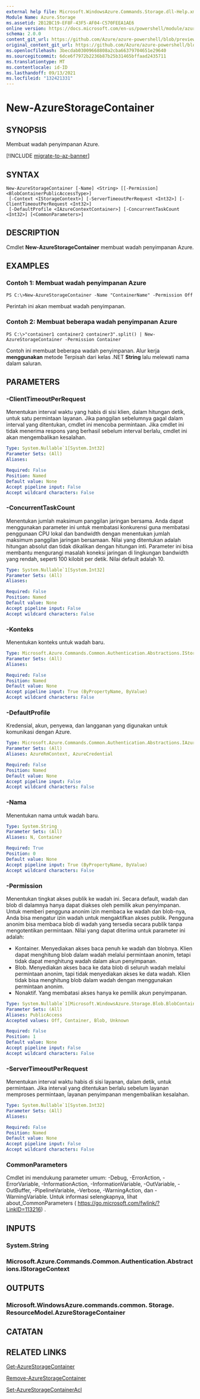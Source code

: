 ```yaml
---
external help file: Microsoft.WindowsAzure.Commands.Storage.dll-Help.xml
Module Name: Azure.Storage
ms.assetid: 2B12BC19-EF8F-43F5-AF04-C570FEEA1AE6
online version: https://docs.microsoft.com/en-us/powershell/module/azure.storage/new-azurestoragecontainer
schema: 2.0.0
content_git_url: https://github.com/Azure/azure-powershell/blob/preview/src/Storage/Commands.Storage/help/New-AzureStorageContainer.md
original_content_git_url: https://github.com/Azure/azure-powershell/blob/preview/src/Storage/Commands.Storage/help/New-AzureStorageContainer.md
ms.openlocfilehash: 3becdab03009668808a2cba66379704651e29640
ms.sourcegitcommit: 6dce6f7972b2236b87b25b31465bffaad2435711
ms.translationtype: MT
ms.contentlocale: id-ID
ms.lasthandoff: 09/13/2021
ms.locfileid: "132421331"
---
```

# New-AzureStorageContainer

## SYNOPSIS
Membuat wadah penyimpanan Azure.

[!INCLUDE [migrate-to-az-banner](../../includes/migrate-to-az-banner.md)]

## SYNTAX

```
New-AzureStorageContainer [-Name] <String> [[-Permission] <BlobContainerPublicAccessType>]
 [-Context <IStorageContext>] [-ServerTimeoutPerRequest <Int32>] [-ClientTimeoutPerRequest <Int32>]
 [-DefaultProfile <IAzureContextContainer>] [-ConcurrentTaskCount <Int32>] [<CommonParameters>]
```

## DESCRIPTION
Cmdlet **New-AzureStorageContainer** membuat wadah penyimpanan Azure.

## EXAMPLES

### Contoh 1: Membuat wadah penyimpanan Azure
```
PS C:\>New-AzureStorageContainer -Name "ContainerName" -Permission Off
```

Perintah ini akan membuat wadah penyimpanan.

### Contoh 2: Membuat beberapa wadah penyimpanan Azure
```
PS C:\>"container1 container2 container3".split() | New-AzureStorageContainer -Permission Container
```

Contoh ini membuat beberapa wadah penyimpanan.
Alur kerja **menggunakan** metode Terpisah dari kelas .NET **String** lalu melewati nama dalam saluran.

## PARAMETERS

### -ClientTimeoutPerRequest
Menentukan interval waktu yang habis di sisi klien, dalam hitungan detik, untuk satu permintaan layanan.
Jika panggilan sebelumnya gagal dalam interval yang ditentukan, cmdlet ini mencoba permintaan.
Jika cmdlet ini tidak menerima respons yang berhasil sebelum interval berlalu, cmdlet ini akan mengembalikan kesalahan.

```yaml
Type: System.Nullable`1[System.Int32]
Parameter Sets: (All)
Aliases:

Required: False
Position: Named
Default value: None
Accept pipeline input: False
Accept wildcard characters: False
```

### -ConcurrentTaskCount
Menentukan jumlah maksimum panggilan jaringan bersama.
Anda dapat menggunakan parameter ini untuk membatasi konkurensi guna membatasi penggunaan CPU lokal dan bandwidth dengan menentukan jumlah maksimum panggilan jaringan bersamaan.
Nilai yang ditentukan adalah hitungan absolut dan tidak dikalikan dengan hitungan inti.
Parameter ini bisa membantu mengurangi masalah koneksi jaringan di lingkungan bandwidth yang rendah, seperti 100 kilobit per detik.
Nilai default adalah 10.

```yaml
Type: System.Nullable`1[System.Int32]
Parameter Sets: (All)
Aliases:

Required: False
Position: Named
Default value: None
Accept pipeline input: False
Accept wildcard characters: False
```

### -Konteks
Menentukan konteks untuk wadah baru.

```yaml
Type: Microsoft.Azure.Commands.Common.Authentication.Abstractions.IStorageContext
Parameter Sets: (All)
Aliases:

Required: False
Position: Named
Default value: None
Accept pipeline input: True (ByPropertyName, ByValue)
Accept wildcard characters: False
```

### -DefaultProfile
Kredensial, akun, penyewa, dan langganan yang digunakan untuk komunikasi dengan Azure.

```yaml
Type: Microsoft.Azure.Commands.Common.Authentication.Abstractions.IAzureContextContainer
Parameter Sets: (All)
Aliases: AzureRmContext, AzureCredential

Required: False
Position: Named
Default value: None
Accept pipeline input: False
Accept wildcard characters: False
```

### -Nama
Menentukan nama untuk wadah baru.

```yaml
Type: System.String
Parameter Sets: (All)
Aliases: N, Container

Required: True
Position: 0
Default value: None
Accept pipeline input: True (ByPropertyName, ByValue)
Accept wildcard characters: False
```

### -Permission
Menentukan tingkat akses publik ke wadah ini.
Secara default, wadah dan blob di dalamnya hanya dapat diakses oleh pemilik akun penyimpanan.
Untuk memberi pengguna anonim izin membaca ke wadah dan blob-nya, Anda bisa mengatur izin wadah untuk mengaktifkan akses publik.
Pengguna anonim bisa membaca blob di wadah yang tersedia secara publik tanpa mengotentikan permintaan.
Nilai yang dapat diterima untuk parameter ini adalah:
- Kontainer.
Menyediakan akses baca penuh ke wadah dan blobnya.
Klien dapat menghitung blob dalam wadah melalui permintaan anonim, tetapi tidak dapat menghitung wadah dalam akun penyimpanan. 
- Blob.
Menyediakan akses baca ke data blob di seluruh wadah melalui permintaan anonim, tapi tidak menyediakan akses ke data wadah.
Klien tidak bisa menghitung blob dalam wadah dengan menggunakan permintaan anonim. 
- Nonaktif.
Yang membatasi akses hanya ke pemilik akun penyimpanan.

```yaml
Type: System.Nullable`1[Microsoft.WindowsAzure.Storage.Blob.BlobContainerPublicAccessType]
Parameter Sets: (All)
Aliases: PublicAccess
Accepted values: Off, Container, Blob, Unknown

Required: False
Position: 1
Default value: None
Accept pipeline input: False
Accept wildcard characters: False
```

### -ServerTimeoutPerRequest
Menentukan interval waktu habis di sisi layanan, dalam detik, untuk permintaan.
Jika interval yang ditentukan berlalu sebelum layanan memproses permintaan, layanan penyimpanan mengembalikan kesalahan.

```yaml
Type: System.Nullable`1[System.Int32]
Parameter Sets: (All)
Aliases:

Required: False
Position: Named
Default value: None
Accept pipeline input: False
Accept wildcard characters: False
```

### CommonParameters
Cmdlet ini mendukung parameter umum: -Debug, -ErrorAction, -ErrorVariable, -InformationAction, -InformationVariable, -OutVariable, -OutBuffer, -PipelineVariable, -Verbose, -WarningAction, dan -WarningVariable. Untuk informasi selengkapnya, lihat about_CommonParameters ( https://go.microsoft.com/fwlink/?LinkID=113216) .

## INPUTS

### System.String

### Microsoft.Azure.Commands.Common.Authentication.Abstractions.IStorageContext

## OUTPUTS

### Microsoft.WindowsAzure.commands.common. Storage. ResourceModel.AzureStorageContainer

## CATATAN

## RELATED LINKS

[Get-AzureStorageContainer](./Get-AzureStorageContainer.md)

[Remove-AzureStorageContainer](./Remove-AzureStorageContainer.md)

[Set-AzureStorageContainerAcl](./Set-AzureStorageContainerAcl.md)


